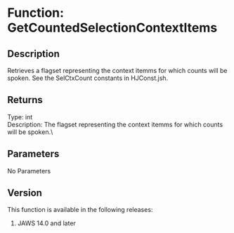 # Function: GetCountedSelectionContextItems

## Description

Retrieves a flagset representing the context itemms for which counts
will be spoken. See the SelCtxCount constants in HJConst.jsh.

## Returns

Type: int\
Description: The flagset representing the context itemms for which
counts will be spoken.\

## Parameters

No Parameters

## Version

This function is available in the following releases:

1.  JAWS 14.0 and later
